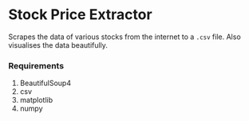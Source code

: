 # Stock Price Extractor

Scrapes the data of various stocks from the internet to a `.csv` file. Also visualises the data beautifully.

### Requirements
1. BeautifulSoup4
2. csv
3. matplotlib
4. numpy

